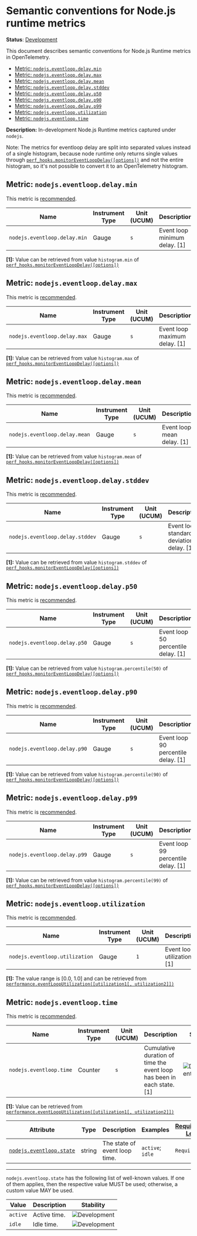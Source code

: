 <!--- Hugo front matter used to generate the website version of this page:
linkTitle: Node.js
--->

# Semantic conventions for Node.js runtime metrics

**Status**: [Development][DocumentStatus]

This document describes semantic conventions for Node.js Runtime metrics in OpenTelemetry.

<!-- toc -->

- [Metric: `nodejs.eventloop.delay.min`](#metric-nodejseventloopdelaymin)
- [Metric: `nodejs.eventloop.delay.max`](#metric-nodejseventloopdelaymax)
- [Metric: `nodejs.eventloop.delay.mean`](#metric-nodejseventloopdelaymean)
- [Metric: `nodejs.eventloop.delay.stddev`](#metric-nodejseventloopdelaystddev)
- [Metric: `nodejs.eventloop.delay.p50`](#metric-nodejseventloopdelayp50)
- [Metric: `nodejs.eventloop.delay.p90`](#metric-nodejseventloopdelayp90)
- [Metric: `nodejs.eventloop.delay.p99`](#metric-nodejseventloopdelayp99)
- [Metric: `nodejs.eventloop.utilization`](#metric-nodejseventlooputilization)
- [Metric: `nodejs.eventloop.time`](#metric-nodejseventlooptime)

<!-- tocstop -->

**Description:** In-development Node.js Runtime metrics captured under `nodejs`.

Note: The metrics for eventloop delay are split into separated values instead of a single histogram, because node runtime
only returns single values through [`perf_hooks.monitorEventLoopDelay([options])`][Eventloop] and not the entire
histogram, so it's not possible to convert it to an OpenTelemetry histogram.

## Metric: `nodejs.eventloop.delay.min`

This metric is [recommended][MetricRecommended].

<!-- semconv metric.nodejs.eventloop.delay.min -->
<!-- NOTE: THIS TEXT IS AUTOGENERATED. DO NOT EDIT BY HAND. -->
<!-- see templates/registry/markdown/snippet.md.j2 -->
<!-- prettier-ignore-start -->
<!-- markdownlint-capture -->
<!-- markdownlint-disable -->

| Name     | Instrument Type | Unit (UCUM) | Description    | Stability | Entity Associations |
| -------- | --------------- | ----------- | -------------- | --------- | ------ |
| `nodejs.eventloop.delay.min` | Gauge | `s` | Event loop minimum delay. [1] | ![Development](https://img.shields.io/badge/-development-blue) |  |

**[1]:** Value can be retrieved from value `histogram.min` of [`perf_hooks.monitorEventLoopDelay([options])`](https://nodejs.org/api/perf_hooks.html#perf_hooksmonitoreventloopdelayoptions)

<!-- markdownlint-restore -->
<!-- prettier-ignore-end -->
<!-- END AUTOGENERATED TEXT -->
<!-- endsemconv -->

## Metric: `nodejs.eventloop.delay.max`

This metric is [recommended][MetricRecommended].

<!-- semconv metric.nodejs.eventloop.delay.max -->
<!-- NOTE: THIS TEXT IS AUTOGENERATED. DO NOT EDIT BY HAND. -->
<!-- see templates/registry/markdown/snippet.md.j2 -->
<!-- prettier-ignore-start -->
<!-- markdownlint-capture -->
<!-- markdownlint-disable -->

| Name     | Instrument Type | Unit (UCUM) | Description    | Stability | Entity Associations |
| -------- | --------------- | ----------- | -------------- | --------- | ------ |
| `nodejs.eventloop.delay.max` | Gauge | `s` | Event loop maximum delay. [1] | ![Development](https://img.shields.io/badge/-development-blue) |  |

**[1]:** Value can be retrieved from value `histogram.max` of [`perf_hooks.monitorEventLoopDelay([options])`](https://nodejs.org/api/perf_hooks.html#perf_hooksmonitoreventloopdelayoptions)

<!-- markdownlint-restore -->
<!-- prettier-ignore-end -->
<!-- END AUTOGENERATED TEXT -->
<!-- endsemconv -->

## Metric: `nodejs.eventloop.delay.mean`

This metric is [recommended][MetricRecommended].

<!-- semconv metric.nodejs.eventloop.delay.mean -->
<!-- NOTE: THIS TEXT IS AUTOGENERATED. DO NOT EDIT BY HAND. -->
<!-- see templates/registry/markdown/snippet.md.j2 -->
<!-- prettier-ignore-start -->
<!-- markdownlint-capture -->
<!-- markdownlint-disable -->

| Name     | Instrument Type | Unit (UCUM) | Description    | Stability | Entity Associations |
| -------- | --------------- | ----------- | -------------- | --------- | ------ |
| `nodejs.eventloop.delay.mean` | Gauge | `s` | Event loop mean delay. [1] | ![Development](https://img.shields.io/badge/-development-blue) |  |

**[1]:** Value can be retrieved from value `histogram.mean` of [`perf_hooks.monitorEventLoopDelay([options])`](https://nodejs.org/api/perf_hooks.html#perf_hooksmonitoreventloopdelayoptions)

<!-- markdownlint-restore -->
<!-- prettier-ignore-end -->
<!-- END AUTOGENERATED TEXT -->
<!-- endsemconv -->

## Metric: `nodejs.eventloop.delay.stddev`

This metric is [recommended][MetricRecommended].

<!-- semconv metric.nodejs.eventloop.delay.stddev -->
<!-- NOTE: THIS TEXT IS AUTOGENERATED. DO NOT EDIT BY HAND. -->
<!-- see templates/registry/markdown/snippet.md.j2 -->
<!-- prettier-ignore-start -->
<!-- markdownlint-capture -->
<!-- markdownlint-disable -->

| Name     | Instrument Type | Unit (UCUM) | Description    | Stability | Entity Associations |
| -------- | --------------- | ----------- | -------------- | --------- | ------ |
| `nodejs.eventloop.delay.stddev` | Gauge | `s` | Event loop standard deviation delay. [1] | ![Development](https://img.shields.io/badge/-development-blue) |  |

**[1]:** Value can be retrieved from value `histogram.stddev` of [`perf_hooks.monitorEventLoopDelay([options])`](https://nodejs.org/api/perf_hooks.html#perf_hooksmonitoreventloopdelayoptions)

<!-- markdownlint-restore -->
<!-- prettier-ignore-end -->
<!-- END AUTOGENERATED TEXT -->
<!-- endsemconv -->

## Metric: `nodejs.eventloop.delay.p50`

This metric is [recommended][MetricRecommended].

<!-- semconv metric.nodejs.eventloop.delay.p50 -->
<!-- NOTE: THIS TEXT IS AUTOGENERATED. DO NOT EDIT BY HAND. -->
<!-- see templates/registry/markdown/snippet.md.j2 -->
<!-- prettier-ignore-start -->
<!-- markdownlint-capture -->
<!-- markdownlint-disable -->

| Name     | Instrument Type | Unit (UCUM) | Description    | Stability | Entity Associations |
| -------- | --------------- | ----------- | -------------- | --------- | ------ |
| `nodejs.eventloop.delay.p50` | Gauge | `s` | Event loop 50 percentile delay. [1] | ![Development](https://img.shields.io/badge/-development-blue) |  |

**[1]:** Value can be retrieved from value `histogram.percentile(50)` of [`perf_hooks.monitorEventLoopDelay([options])`](https://nodejs.org/api/perf_hooks.html#perf_hooksmonitoreventloopdelayoptions)

<!-- markdownlint-restore -->
<!-- prettier-ignore-end -->
<!-- END AUTOGENERATED TEXT -->
<!-- endsemconv -->

## Metric: `nodejs.eventloop.delay.p90`

This metric is [recommended][MetricRecommended].

<!-- semconv metric.nodejs.eventloop.delay.p90 -->
<!-- NOTE: THIS TEXT IS AUTOGENERATED. DO NOT EDIT BY HAND. -->
<!-- see templates/registry/markdown/snippet.md.j2 -->
<!-- prettier-ignore-start -->
<!-- markdownlint-capture -->
<!-- markdownlint-disable -->

| Name     | Instrument Type | Unit (UCUM) | Description    | Stability | Entity Associations |
| -------- | --------------- | ----------- | -------------- | --------- | ------ |
| `nodejs.eventloop.delay.p90` | Gauge | `s` | Event loop 90 percentile delay. [1] | ![Development](https://img.shields.io/badge/-development-blue) |  |

**[1]:** Value can be retrieved from value `histogram.percentile(90)` of [`perf_hooks.monitorEventLoopDelay([options])`](https://nodejs.org/api/perf_hooks.html#perf_hooksmonitoreventloopdelayoptions)

<!-- markdownlint-restore -->
<!-- prettier-ignore-end -->
<!-- END AUTOGENERATED TEXT -->
<!-- endsemconv -->

## Metric: `nodejs.eventloop.delay.p99`

This metric is [recommended][MetricRecommended].

<!-- semconv metric.nodejs.eventloop.delay.p99 -->
<!-- NOTE: THIS TEXT IS AUTOGENERATED. DO NOT EDIT BY HAND. -->
<!-- see templates/registry/markdown/snippet.md.j2 -->
<!-- prettier-ignore-start -->
<!-- markdownlint-capture -->
<!-- markdownlint-disable -->

| Name     | Instrument Type | Unit (UCUM) | Description    | Stability | Entity Associations |
| -------- | --------------- | ----------- | -------------- | --------- | ------ |
| `nodejs.eventloop.delay.p99` | Gauge | `s` | Event loop 99 percentile delay. [1] | ![Development](https://img.shields.io/badge/-development-blue) |  |

**[1]:** Value can be retrieved from value `histogram.percentile(99)` of [`perf_hooks.monitorEventLoopDelay([options])`](https://nodejs.org/api/perf_hooks.html#perf_hooksmonitoreventloopdelayoptions)

<!-- markdownlint-restore -->
<!-- prettier-ignore-end -->
<!-- END AUTOGENERATED TEXT -->
<!-- endsemconv -->

## Metric: `nodejs.eventloop.utilization`

This metric is [recommended][MetricRecommended].

<!-- semconv metric.nodejs.eventloop.utilization -->
<!-- NOTE: THIS TEXT IS AUTOGENERATED. DO NOT EDIT BY HAND. -->
<!-- see templates/registry/markdown/snippet.md.j2 -->
<!-- prettier-ignore-start -->
<!-- markdownlint-capture -->
<!-- markdownlint-disable -->

| Name     | Instrument Type | Unit (UCUM) | Description    | Stability | Entity Associations |
| -------- | --------------- | ----------- | -------------- | --------- | ------ |
| `nodejs.eventloop.utilization` | Gauge | `1` | Event loop utilization. [1] | ![Development](https://img.shields.io/badge/-development-blue) |  |

**[1]:** The value range is [0.0, 1.0] and can be retrieved from [`performance.eventLoopUtilization([utilization1[, utilization2]])`](https://nodejs.org/api/perf_hooks.html#performanceeventlooputilizationutilization1-utilization2)

<!-- markdownlint-restore -->
<!-- prettier-ignore-end -->
<!-- END AUTOGENERATED TEXT -->
<!-- endsemconv -->

## Metric: `nodejs.eventloop.time`

This metric is [recommended][MetricRecommended].

<!-- semconv metric.nodejs.eventloop.time -->
<!-- NOTE: THIS TEXT IS AUTOGENERATED. DO NOT EDIT BY HAND. -->
<!-- see templates/registry/markdown/snippet.md.j2 -->
<!-- prettier-ignore-start -->
<!-- markdownlint-capture -->
<!-- markdownlint-disable -->

| Name     | Instrument Type | Unit (UCUM) | Description    | Stability | Entity Associations |
| -------- | --------------- | ----------- | -------------- | --------- | ------ |
| `nodejs.eventloop.time` | Counter | `s` | Cumulative duration of time the event loop has been in each state. [1] | ![Development](https://img.shields.io/badge/-development-blue) |  |

**[1]:** Value can be retrieved from [`performance.eventLoopUtilization([utilization1[, utilization2]])`](https://nodejs.org/api/perf_hooks.html#performanceeventlooputilizationutilization1-utilization2)

| Attribute  | Type | Description  | Examples  | [Requirement Level](https://opentelemetry.io/docs/specs/semconv/general/attribute-requirement-level/) | Stability |
|---|---|---|---|---|---|
| [`nodejs.eventloop.state`](/docs/registry/attributes/nodejs.md) | string | The state of event loop time. | `active`; `idle` | `Required` | ![Development](https://img.shields.io/badge/-development-blue) |

---

`nodejs.eventloop.state` has the following list of well-known values. If one of them applies, then the respective value MUST be used; otherwise, a custom value MAY be used.

| Value  | Description | Stability |
|---|---|---|
| `active` | Active time. | ![Development](https://img.shields.io/badge/-development-blue) |
| `idle` | Idle time. | ![Development](https://img.shields.io/badge/-development-blue) |

<!-- markdownlint-restore -->
<!-- prettier-ignore-end -->
<!-- END AUTOGENERATED TEXT -->
<!-- endsemconv -->

[DocumentStatus]: https://github.com/open-telemetry/opentelemetry-specification/blob/v1.49.0/specification/document-status.md
[MetricRecommended]: /docs/general/metric-requirement-level.md#recommended
[Eventloop]: https://nodejs.org/api/perf_hooks.html#perf_hooksmonitoreventloopdelayoptions
